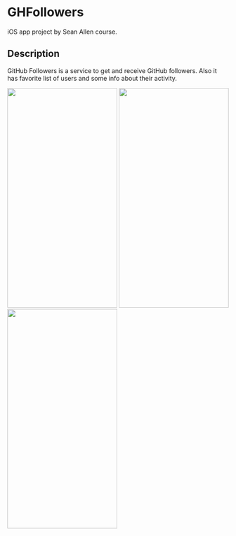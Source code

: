 # GHFollowers
iOS app project by Sean Allen course.

## Description
GitHub Followers is a service to get and receive GitHub followers. Also it has favorite list of users and some info about their activity.

<img src="https://shot.withfra.me/s/f642efbc-a959-48ce-8248-8aad96ba0061" width="250" height="500"> <img src="https://shot.withfra.me/s/bb9d3f97-4ee2-49c6-a064-c6caaf37cd93" width="250" height="500"> <img src="https://shot.withfra.me/s/f5fe486f-c5ab-4f46-a0ea-4a0c7cb0777e" width="250" height="500">
